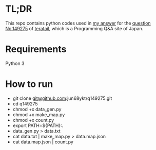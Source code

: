 # TL;DR

This repo contains python codes used in [my answer](https://teratail.com/questions/149275#reply-224709) for the [question No.149275](https://teratail.com/questions/149275) of [teratail](https://teratail.com/), which is a Programming Q&A site of Japan.

# Requirements

Python 3

# How to run

- git clone git@github.com:jun68ykt/q149275.git
- cd q149275
- chmod +x data_gen.py
- chmod +x make_map.py
- chmod +x count.py
- export PATH=${PATH}:.
- data_gen.py > data.txt
- cat data.txt | make_map.py > data.map.json
- cat data.map.json | count.py
